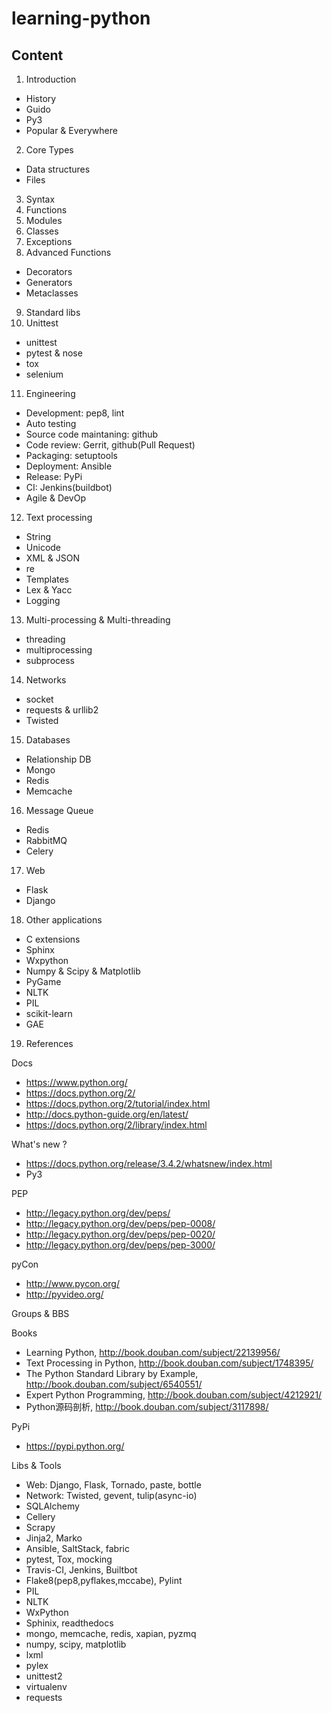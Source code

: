 learning-python
===============

Content
-------

1. Introduction
  - History
  - Guido
  - Py3
  - Popular & Everywhere
2. Core Types
  - Data structures
  - Files
3. Syntax
4. Functions
5. Modules
6. Classes
7. Exceptions
8. Advanced Functions
  - Decorators
  - Generators
  - Metaclasses
9. Standard libs
10. Unittest
  - unittest
  - pytest & nose
  - tox
  - selenium
11. Engineering
  - Development: pep8, lint
  - Auto testing
  - Source code maintaning: github
  - Code review: Gerrit, github(Pull Request)
  - Packaging: setuptools
  - Deployment: Ansible
  - Release: PyPi
  - CI: Jenkins(buildbot)
  - Agile & DevOp
12. Text processing
  - String
  - Unicode
  - XML & JSON
  - re
  - Templates
  - Lex & Yacc
  - Logging
13. Multi-processing & Multi-threading
  - threading
  - multiprocessing
  - subprocess
14. Networks
  - socket
  - requests & urllib2
  - Twisted
15. Databases
  - Relationship DB
  - Mongo
  - Redis
  - Memcache
16. Message Queue
  - Redis
  - RabbitMQ
  - Celery
17. Web
  - Flask
  - Django
18. Other applications
  - C extensions
  - Sphinx
  - Wxpython
  - Numpy & Scipy & Matplotlib
  - PyGame
  - NLTK
  - PIL
  - scikit-learn
  - GAE
19. References

Docs
- https://www.python.org/
- https://docs.python.org/2/
- https://docs.python.org/2/tutorial/index.html
- http://docs.python-guide.org/en/latest/
- https://docs.python.org/2/library/index.html

What's new ?
- https://docs.python.org/release/3.4.2/whatsnew/index.html
- Py3

PEP
- http://legacy.python.org/dev/peps/
- http://legacy.python.org/dev/peps/pep-0008/
- http://legacy.python.org/dev/peps/pep-0020/
- http://legacy.python.org/dev/peps/pep-3000/

pyCon
- http://www.pycon.org/
- http://pyvideo.org/

Groups & BBS

Books
- Learning Python, http://book.douban.com/subject/22139956/
- Text Processing in Python, http://book.douban.com/subject/1748395/
- The Python Standard Library by Example, http://book.douban.com/subject/6540551/
- Expert Python Programming, http://book.douban.com/subject/4212921/
- Python源码剖析, http://book.douban.com/subject/3117898/

PyPi
- https://pypi.python.org/

Libs & Tools
- Web: Django, Flask, Tornado, paste, bottle
- Network: Twisted, gevent, tulip(async-io)
- SQLAlchemy
- Cellery
- Scrapy
- Jinja2, Marko
- Ansible, SaltStack, fabric
- pytest, Tox, mocking
- Travis-CI, Jenkins, Builtbot
- Flake8(pep8,pyflakes,mccabe), Pylint
- PIL
- NLTK
- WxPython
- Sphinix, readthedocs
- mongo, memcache, redis, xapian, pyzmq
- numpy, scipy, matplotlib
- lxml
- pylex
- unittest2
- virtualenv
- requests
